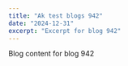 ```yaml
---
title: "Ak test blogs 942"
date: "2024-12-31"
excerpt: "Excerpt for blog 942"
---
```


Blog content for blog 942